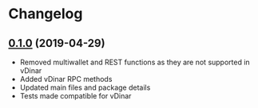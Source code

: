 # Changelog

## [0.1.0](https://github.com/AndreaDejanGrande/vdinar-rpc/tree/0.1.0) (2019-04-29)

- Removed multiwallet and REST functions as they are not supported in vDinar
- Added vDinar RPC methods
- Updated main files and package details
- Tests made compatible for vDinar
